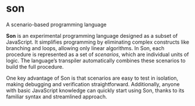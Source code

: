 # son
A scenario-based programming language

**Son** is an experimental programming language designed as a subset of JavaScript. It simplifies programming by eliminating complex constructs like branching and loops, allowing only linear algorithms. In Son, each procedure is represented as a set of *scenarios*, which are individual units of logic. The language’s transpiler automatically combines these scenarios to build the full procedure.

One key advantage of Son is that scenarios are easy to test in isolation, making debugging and verification straightforward. Additionally, anyone with basic JavaScript knowledge can quickly start using Son, thanks to its familiar syntax and streamlined approach.
